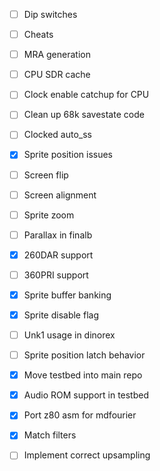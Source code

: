 - [ ] Dip switches
- [ ] Cheats
- [ ] MRA generation

- [ ] CPU SDR cache
- [ ] Clock enable catchup for CPU
- [ ] Clean up 68k savestate code
- [ ] Clocked auto_ss

- [x] Sprite position issues
- [ ] Screen flip
- [ ] Screen alignment
- [ ] Sprite zoom
- [ ] Parallax in finalb
- [x] 260DAR support
- [ ] 360PRI support
- [x] Sprite buffer banking
- [x] Sprite disable flag
- [ ] Unk1 usage in dinorex
- [ ] Sprite position latch behavior

- [x] Move testbed into main repo
- [x] Audio ROM support in testbed
- [x] Port z80 asm for mdfourier
- [x] Match filters
- [ ] Implement correct upsampling


